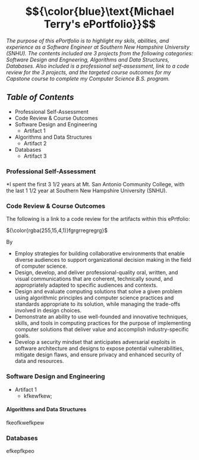 # $${\color{blue}\text{Michael Terry's ePortfolio}}$$
*The purpose of this ePortfolio is to highlight my skils, abilities, and experience as a Software Engineer at Southern New Hampshire University (SNHU). The contents included are 3 projects from the following categories: Software Design and Engneering, Algorithms and Data Structures, Databases. Also included is a professional self-assessment, link to a code review for the 3 projects, and the targeted course outcomes for my Capstone course to complete my Computer Science B.S. program.*

## $\textit{Table of Contents}$
- Professional Self-Assessment
- Code Review & Course Outcomes
- Software Design and Engineering
    - Artifact 1
- Algorithms and Data Structures
    - Artifact 2
- Databases
    - Artifact 3

### Professional Self-Assessment
*I spent the first 3 1/2 years at Mt. San Antonio Community College, with the last 1 1/2 year at Southern New Hampshire University (SNHU). 

### Code Review & Course Outcomes
The following is a link to a code review for the artifacts within this ePrtfolio:

${\color{rgba(255,15,4,1)}fgrgrregregrg}$


By 

- Employ strategies for building collaborative environments that enable diverse audiences to support organizational decision making in the field of computer science.
- Design, develop, and deliver professional-quality oral, written, and visual communications that are coherent, technically sound, and appropriately adapted to specific audiences and contexts.
- Design and evaluate computing solutions that solve a given problem using algorithmic principles and computer science practices and standards appropriate to its solution, while managing the trade-offs involved in design choices.
- Demonstrate an ability to use well-founded and innovative techniques, skills, and tools in computing practices for the purpose of implementing computer solutions that deliver value and accomplish industry-specific goals.
- Develop a security mindset that anticipates adversarial exploits in software architecture and designs to expose potential vulnerabilities, mitigate design flaws, and ensure privacy and enhanced security of data and resources.

### Software Design and Engineering
- Artifact 1
    - kfkewfkew;

#### Algorithms and Data Structures
fkeofkwefkpew

### Databases
efkepfkpeo

